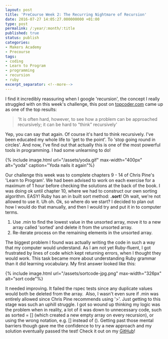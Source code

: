 ```yaml
---
layout: post
title: 'PreCourse Week 2: The Recurring Nightmare of Recursion'
date: 2016-07-27 14:05:27.000000000 +01:00
type: post
permalink: /:year/:month/:title
published: true
status: publish
categories:
- Makers Academy
- Precourse
tags:
- coding
- Learn to Program
- programming
- recursion
- ruby
excerpt_separator: <!--more-->
---
```

I find it incredibly reassuring when I google 'recursion', the concept I really struggled with on this week's challenge, this post on <a href="https://www.topcoder.com/community/data-science/data-science-tutorials/an-introduction-to-recursion-part-1/" target="_blank">topcoder.com</a> came up as one of the top results:
<blockquote>'It is often hard, however, to see how a problem can be approached recursively; it can be hard to “think” recursively'</blockquote>
Yep, you can say that again. Of course it's hard to think recursively. I've been educated my whole life to 'get to the point'. To 'stop going round in circles'. And now, I've find out that actually this is one of the most powerful tools in programming. I had some unlearning to do!

{% include image.html url="/assets/yoda.gif" max-width="400px" alt="yoda" caption="Yoda nails it again"%}

<!--more-->
Our challenge this week was to complete chapters 9 - 14 of Chris Pine's 'Learn to Program'. We had been advised to work on each exercise for a maximum of 1 hour before checking the solutions at the back of the book. I was doing ok until chapter 10, where we had to construct our own sorting algorithm. EASY! Ruby has an in built sort method: <strong>.sort</strong>! Oh wait, we're not allowed to use it. Uh oh.
Ok, so where do we start? I decided to plan out how I would do that manually, and then I would try and put it in to computer terms.
<ol class="default">
<li>Use .min to find the lowest value in the unsorted array, move it to a new array called 'sorted' and delete it from the unsorted array.</li>
<li>Re-iterate process on the remaining elements in the unsorted array.</li>
</ol>
The biggest problem I found was actually writing the code in such a way that my computer would understand. As I am not yet Ruby-fluent, I got frustrated by lines of code which kept returning errors, when I thought they would work. This task became more about understanding Ruby grammar than it did learning vocabulary.
My first answer looked like this:

{% include image.html url="/assets/sortcode-jpg.png" max-width="326px" alt="sort code"%}

It needed improving. It failed the rspec tests since any duplicate values would both be deleted from the array.  Also, I wasn't even sure if .min was entirely allowed since Chris Pine recommends using '&gt;'.
Just getting to this stage was such an uphill struggle. I got so wound up thinking my logic was the problem when in reality, a lot of it was down to unnecessary code, such as sorted = [] (which created a new empty array on every recursion), or using the wrong notation, e.g. [] instead of ().
Getting past those mental barriers though gave me the confidence to try a new approach and my solution eventually passed the test!
Check it out on my [GitHub](https://github.com/lsewilson/learn_to_program/blob/master/ch10-nothing-new/sort.rb)!

